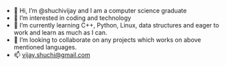 - 👋 Hi, I’m @shuchivijay and I am a computer science graduate
- 👀 I’m interested in coding and technology
- 🌱 I’m currently learning C++, Python, Linux, data structures and eager to work and learn as much as I can.
- 💞️ I’m looking to collaborate on any projects which works on above mentioned languages.
- 📫 vijay.shuchi@gmail.com

<!---
shuchivijay/shuchivijay is a ✨ special ✨ repository because its `README.md` (this file) appears on your GitHub profile.
You can click the Preview link to take a look at your changes.
--->
